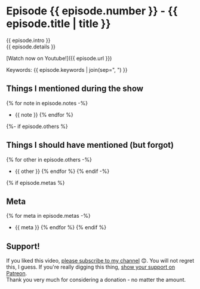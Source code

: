 # Episode {{ episode.number }} - {{ episode.title | title }}

{{ episode.intro }}  
{{ episode.details }}  

[Watch now on Youtube!]({{ episode.url }})  

Keywords: {{ episode.keywords | join(sep=", ") }}

## Things I mentioned during the show

{% for note in episode.notes -%}
* {{ note }}
{% endfor %}

{%- if episode.others %}
## Things I should have mentioned (but forgot)

{% for other in episode.others -%}
* {{ other }}
{% endfor %}
{% endif -%}

{% if episode.metas %}
## Meta

{% for meta in episode.metas -%}
* {{ meta }}
{% endfor %}
{% endif %}

## Support!

If you liked this video, [please subscribe to my channel](https://www.youtube.com/channel/UCZ_EWaQZCZuGGfnuqUoHujw) 😊.
You will not regret this, I guess.
If you're really digging this thing, [show your support on Patreon](https://www.patreon.com/hellorust).  
Thank you very much for considering a donation - no matter the amount.
